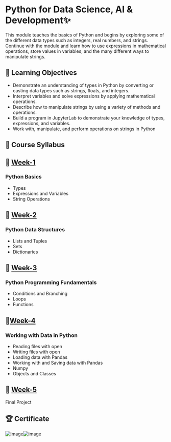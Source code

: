 
<h1>Python for Data Science, AI & Development✨</h1>

This module teaches the basics of Python and begins by exploring some of the different data types such as integers, real numbers, and strings. 
Continue with the module and learn how to use expressions in mathematical operations, store values in variables, and the many different ways to manipulate strings.

<h2>📄 Learning Objectives</h2>

- Demonstrate an understanding of types in Python by converting or casting data types such as strings, floats, and integers.
- Interpret variables and solve expressions by applying mathematical operations.
- Describe how to manipulate strings by using a variety of methods and operations.
- Build a program in JupyterLab to demonstrate your knowledge of types, expressions, and variables.
- Work with, manipulate, and perform operations on strings in Python
## 📑 Course Syllabus
## 📅 [Week-1](https://github.com/DerartuDagne/IBM-Data-Science-Professional-Certificates/tree/main/04:%20Python%20for%20Data%20Science%2C%20AI%20%26%20Development/Week_1_Python%20Basics)

 ### Python Basics

- Types
- Expressions and Variables
- String Operations

## 📅 [Week-2](https://github.com/DerartuDagne/IBM-Data-Science-Professional-Certificates/tree/main/04:%20Python%20for%20Data%20Science%2C%20AI%20%26%20Development/Week_2_Python%20Data%20Structures)

### Python Data Structures

- Lists and Tuples
- Sets
- Dictionaries

## 📅 [Week-3](https://github.com/DerartuDagne/IBM-Data-Science-Professional-Certificates/tree/main/04:%20Python%20for%20Data%20Science%2C%20AI%20%26%20Development/Week_3_Python%20Programming%20Fundamentals)

### Python Programming Fundamentals

- Conditions and Branching
- Loops
- Functions

## 📅[Week-4](https://github.com/DerartuDagne/IBM-Data-Science-Professional-Certificates/tree/main/04:%20Python%20for%20Data%20Science%2C%20AI%20%26%20Development/Week_4_Working%20with%20Data%20in%20Python)

### Working with Data in Python

- Reading files with open
- Writing files with open
- Loading data with Pandas
- Working with and Saving data with Pandas
- Numpy
- Objects and Classes

## 📅 [Week-5](https://github.com/DerartuDagne/IBM-Data-Science-Professional-Certificates/tree/main/04:%20Python%20for%20Data%20Science%2C%20AI%20%26%20Development/Week_5_API%20and%20Data%20Collection)

Final Project

## 🏆 Certificate

![image](https://user-images.githubusercontent.com/112087783/230208234-bad06643-8af2-47d8-b6ff-19d477dec7a7.png)![image](https://user-images.githubusercontent.com/112087783/230209370-343257b8-ac52-4eae-8ed2-02f5179991bf.png)
